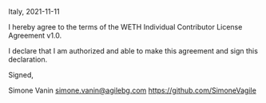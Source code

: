 

Italy, 2021-11-11

I hereby agree to the terms of the WETH Individual Contributor License Agreement v1.0.

I declare that I am authorized and able to make this agreement and sign this declaration.

Signed,

Simone Vanin simone.vanin@agilebg.com https://github.com/SimoneVagile
